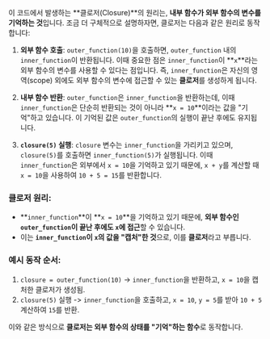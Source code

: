 이 코드에서 발생하는 **클로저(Closure)**의 원리는, **내부 함수가 외부 함수의 변수를 기억하는 것**입니다. 조금 더 구체적으로 설명하자면, 클로저는 다음과 같은 원리로 동작합니다:

1. **외부 함수 호출**: `outer_function(10)`을 호출하면, `outer_function` 내의 `inner_function`이 반환됩니다. 이때 중요한 점은 `inner_function`이 **`x`**라는 외부 함수의 변수를 사용할 수 있다는 점입니다. 즉, `inner_function`은 자신의 영역(scope) 외에도 외부 함수의 변수에 접근할 수 있는 **클로저**를 생성하게 됩니다.

2. **내부 함수 반환**: `outer_function`은 `inner_function`을 반환하는데, 이때 `inner_function`은 단순히 반환되는 것이 아니라 **`x = 10`**이라는 값을 "기억"하고 있습니다. 이 기억된 값은 `outer_function`의 실행이 끝난 후에도 유지됩니다.

3. **`closure(5)` 실행**: `closure` 변수는 `inner_function`을 가리키고 있으며, `closure(5)`를 호출하면 `inner_function(5)`가 실행됩니다. 이때 `inner_function`은 외부에서 `x = 10`을 기억하고 있기 때문에, `x + y`를 계산할 때 `x = 10`을 사용하여 `10 + 5 = 15`를 반환합니다.

### 클로저 원리:
- **`inner_function`**이 **`x = 10`**을 기억하고 있기 때문에, **외부 함수인 `outer_function`이 끝난 후에도 `x`에 접근**할 수 있습니다.
- 이는 **`inner_function`이 `x`의 값을 "캡처"한 것**으로, 이를 **클로저**라고 부릅니다.

### 예시 동작 순서:
1. `closure = outer_function(10)` -> `inner_function`을 반환하고, `x = 10`을 캡처한 클로저가 생성됨.
2. `closure(5)` 실행 -> `inner_function`을 호출하고, `x = 10`, `y = 5`를 받아 `10 + 5` 계산하여 `15`를 반환.

이와 같은 방식으로 **클로저는 외부 함수의 상태를 "기억"하는 함수**로 동작합니다.